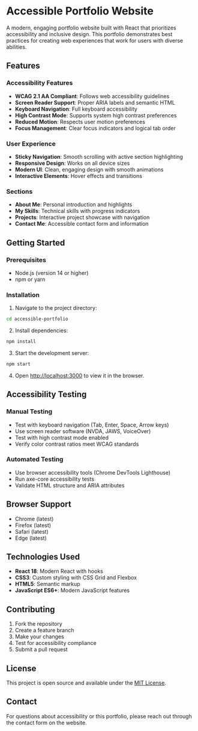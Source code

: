# Accessible Portfolio Website

A modern, engaging portfolio website built with React that prioritizes accessibility and inclusive design. This portfolio demonstrates best practices for creating web experiences that work for users with diverse abilities.

## Features

### Accessibility Features
- **WCAG 2.1 AA Compliant**: Follows web accessibility guidelines
- **Screen Reader Support**: Proper ARIA labels and semantic HTML
- **Keyboard Navigation**: Full keyboard accessibility
- **High Contrast Mode**: Supports system high contrast preferences
- **Reduced Motion**: Respects user motion preferences
- **Focus Management**: Clear focus indicators and logical tab order

### User Experience
- **Sticky Navigation**: Smooth scrolling with active section highlighting
- **Responsive Design**: Works on all device sizes
- **Modern UI**: Clean, engaging design with smooth animations
- **Interactive Elements**: Hover effects and transitions

### Sections
- **About Me**: Personal introduction and highlights
- **My Skills**: Technical skills with progress indicators
- **Projects**: Interactive project showcase with navigation
- **Contact Me**: Accessible contact form and information

## Getting Started

### Prerequisites
- Node.js (version 14 or higher)
- npm or yarn

### Installation

1. Navigate to the project directory:
```bash
cd accessible-portfolio
```

2. Install dependencies:
```bash
npm install
```

3. Start the development server:
```bash
npm start
```

4. Open [http://localhost:3000](http://localhost:3000) to view it in the browser.

## Accessibility Testing

### Manual Testing
- Test with keyboard navigation (Tab, Enter, Space, Arrow keys)
- Use screen reader software (NVDA, JAWS, VoiceOver)
- Test with high contrast mode enabled
- Verify color contrast ratios meet WCAG standards

### Automated Testing
- Use browser accessibility tools (Chrome DevTools Lighthouse)
- Run axe-core accessibility tests
- Validate HTML structure and ARIA attributes

## Browser Support

- Chrome (latest)
- Firefox (latest)
- Safari (latest)
- Edge (latest)

## Technologies Used

- **React 18**: Modern React with hooks
- **CSS3**: Custom styling with CSS Grid and Flexbox
- **HTML5**: Semantic markup
- **JavaScript ES6+**: Modern JavaScript features

## Contributing

1. Fork the repository
2. Create a feature branch
3. Make your changes
4. Test for accessibility compliance
5. Submit a pull request

## License

This project is open source and available under the [MIT License](LICENSE).

## Contact

For questions about accessibility or this portfolio, please reach out through the contact form on the website.
